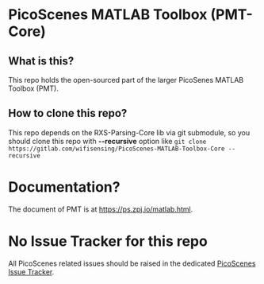 # PicoScenes MATLAB Toolbox (PMT-Core)

## What is this?

This repo holds the open-sourced part of the larger PicoSenes MATLAB Toolbox (PMT).

## How to clone this repo?

This repo depends on the RXS-Parsing-Core lib via git submodule, so you should clone this repo with **--recursive** option like
``git clone https://gitlab.com/wifisensing/PicoScenes-MATLAB-Toolbox-Core --recursive``

# Documentation?

The document of PMT is at <https://ps.zpj.io/matlab.html>.

# No Issue Tracker for this repo

All PicoScenes related issues should be raised in the dedicated [PicoScenes Issue Tracker](https://gitlab.com/wifisensing/picoscenes-issue-tracker/-/issues).
